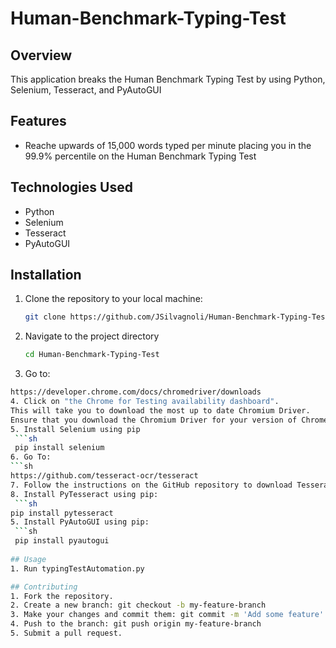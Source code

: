 # Human-Benchmark-Typing-Test

## Overview
This application breaks the Human Benchmark Typing Test by using Python, Selenium, Tesseract, and PyAutoGUI

## Features
- Reache upwards of 15,000 words typed per minute placing you in the 99.9% percentile on the Human Benchmark Typing Test

## Technologies Used
- Python
- Selenium
- Tesseract
- PyAutoGUI

## Installation
1. Clone the repository to your local machine:
   ```sh
   git clone https://github.com/JSilvagnoli/Human-Benchmark-Typing-Test.git
2. Navigate to the project directory
   ```sh
   cd Human-Benchmark-Typing-Test
3. Go to:
  ```sh
  https://developer.chrome.com/docs/chromedriver/downloads
4. Click on "the Chrome for Testing availability dashboard".
This will take you to download the most up to date Chromium Driver.
Ensure that you download the Chromium Driver for your version of Chrome.
5. Install Selenium using pip
   ```sh
   pip install selenium
6. Go To:
  ```sh
  https://github.com/tesseract-ocr/tesseract
7. Follow the instructions on the GitHub repository to download Tesseract.
8. Install PyTesseract using pip:
   ```sh
  pip install pytesseract
5. Install PyAutoGUI using pip:
   ```sh
   pip install pyautogui
   
## Usage
1. Run typingTestAutomation.py

## Contributing
1. Fork the repository.
2. Create a new branch: git checkout -b my-feature-branch
3. Make your changes and commit them: git commit -m 'Add some feature'
4. Push to the branch: git push origin my-feature-branch
5. Submit a pull request.

